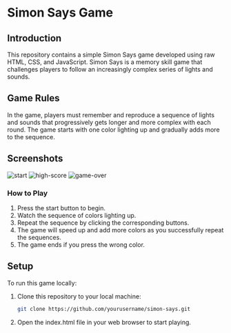 # Simon Says Game

## Introduction
This repository contains a simple Simon Says game developed using raw HTML, CSS, and JavaScript. Simon Says is a memory skill game that challenges players to follow an increasingly complex series of lights and sounds.

## Game Rules
In the game, players must remember and reproduce a sequence of lights and sounds that progressively gets longer and more complex with each round. The game starts with one color lighting up and gradually adds more to the sequence.

## Screenshots
![start](https://github.com/Ali-Elchab/SimonSays/assets/106644215/40b81550-d00d-47f7-804d-eae159e6bc34)
![high-score](https://github.com/Ali-Elchab/SimonSays/assets/106644215/e772ee1f-fa0c-4711-9b2e-d6764894984d)
![game-over](https://github.com/Ali-Elchab/SimonSays/assets/106644215/c028c424-3659-4a2a-bab8-c8b5924f3e9e)


### How to Play
1. Press the start button to begin.
2. Watch the sequence of colors lighting up.
3. Repeat the sequence by clicking the corresponding buttons.
4. The game will speed up and add more colors as you successfully repeat the sequences.
5. The game ends if you press the wrong color.

## Setup
To run this game locally:
1. Clone this repository to your local machine:
   ```bash
   git clone https://github.com/yourusername/simon-says.git
   
2. Open the index.html file in your web browser to start playing. 
